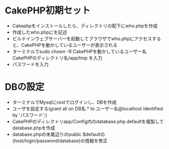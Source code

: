 # CakePHP初期セット
- Cakephpをインストールしたら、ディレクトリの配下にwho.phpを作成
- 作成したwho.phpに<?php echo `whoami`; ?>を記述
- ビルドインウェブサーバーを起動してブラウザでwho.phpにアクセスすると、CakePHPを動かしているユーザーが表示される
- ターミナルでsudo chown -R CakePHPを動かしているユーザー名 CakePHPのディレクトリ名/app/tmp を入力
- パスワードを入力
# DBの設定
- ターミナルでMysqlにrootでログインし、DBを作成
- ユーザを設定する(grant all on DB名.* to ユーザー名@localhost identified by 'パスワード';)
- CakePHPのディレクトリapp/Config内のdatabase.php.defaultを複製してdatabase.phpを作成
- database.phpの末尾辺りのpublic $defaultの(host/login/password/database)の情報を修正
